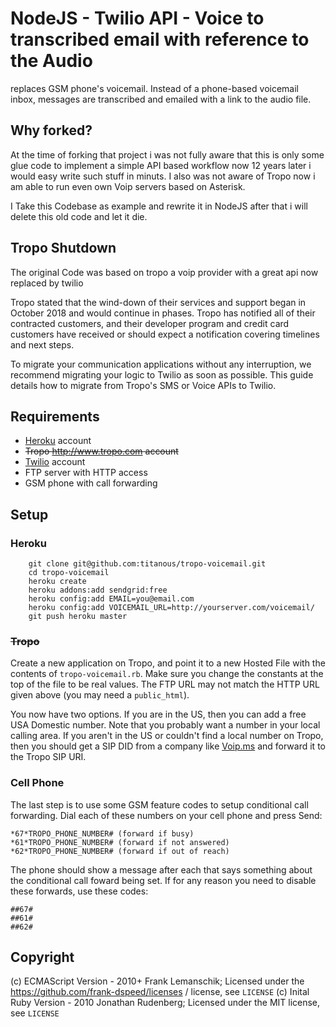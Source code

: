 # NodeJS - Twilio API - Voice to transcribed email with reference to the Audio

replaces GSM phone's voicemail. Instead of a
phone-based voicemail inbox, messages are transcribed and emailed with a link
to the audio file.

## Why forked? 
At the time of forking that project i was not fully aware that this is only some glue code to implement a simple API based workflow now 12 years later
i would easy write such stuff in minuts. I also was not aware of Tropo now i am able to run even own Voip servers based on Asterisk. 

I Take this Codebase as example and rewrite it in NodeJS after that i will delete this old code and let it die. 

## Tropo Shutdown
The original Code was based on tropo a voip provider with a great api now replaced by twilio

Tropo stated that the wind-down of their services and support began in October 2018 and would continue in phases. Tropo has notified all of their contracted customers, and their developer program and credit card customers have received or should expect a notification covering timelines and next steps.

To migrate your communication applications without any interruption, we recommend migrating your logic to Twilio as soon as possible. This guide details how to migrate from Tropo's SMS or Voice APIs to Twilio.

## Requirements

* [Heroku](http://heroku.com) account
* <s>Tropo http://www.tropo.com account</s>
* [Twilio](http://www.twilio.com) account
* FTP server with HTTP access
* GSM phone with call forwarding

## Setup

### Heroku
```
    git clone git@github.com:titanous/tropo-voicemail.git
    cd tropo-voicemail
    heroku create
    heroku addons:add sendgrid:free
    heroku config:add EMAIL=you@email.com
    heroku config:add VOICEMAIL_URL=http://yourserver.com/voicemail/
    git push heroku master
```

### <s>Tropo</s>

Create a new application on Tropo, and point it to a new Hosted File with the
contents of `tropo-voicemail.rb`. Make sure you change the constants at the top
of the file to be real values. The FTP URL may not match the HTTP URL given
above (you may need a `public_html`).

You now have two options. If you are in the US, then you can add a free USA
Domestic number. Note that you probably want a number in your local calling
area. If you aren't in the US or couldn't find a local number on Tropo, then you
should get a SIP DID from a company like [Voip.ms](http://voip.ms/) and forward
it to the Tropo SIP URI.

### Cell Phone

The last step is to use some GSM feature codes to setup conditional call
forwarding. Dial each of these numbers on your cell phone and press Send:

    *67*TROPO_PHONE_NUMBER# (forward if busy)
    *61*TROPO_PHONE_NUMBER# (forward if not answered)
    *62*TROPO_PHONE_NUMBER# (forward if out of reach)

The phone should show a message after each that says something about the
conditional call foward being set. If for any reason you need to disable these
forwards, use these codes:

    ##67#
    ##61#
    ##62#

## Copyright
(c) ECMAScript Version - 2010+ Frank Lemanschik; Licensed under the https://github.com/frank-dspeed/licenses / license, see `LICENSE`
(c) Inital Ruby Version - 2010 Jonathan Rudenberg; Licensed under the MIT license, see `LICENSE`
